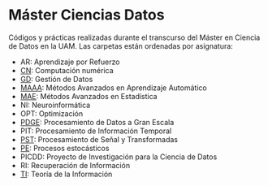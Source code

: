 # Máster Ciencias Datos
Códigos y prácticas realizadas durante el transcurso del Máster en Ciencia de Datos en la UAM.
Las carpetas están ordenadas por asignatura:
* AR: Aprendizaje por Refuerzo
* [CN](https://github.com/Donettello/Master_Ciencias_Datos/tree/main/CN): Computación numérica
* [GD](https://github.com/Donettello/Master_Ciencias_Datos/tree/main/GD): Gestión de Datos
* [MAAA](https://github.com/Donettello/Master_Ciencias_Datos/tree/main/MAAA): Métodos Avanzados en Aprendizaje Automático
* [MAE](https://github.com/Donettello/Master_Ciencias_Datos/tree/main/MAE): Métodos Avanzados en Estadística
* NI: Neuroinformática
* OPT: Optimización
* [PDGE](https://github.com/Donettello/Master_Ciencias_Datos/tree/main/PDGE): Procesamiento de Datos a Gran Escala
* PIT: Procesamiento de Información Temporal
* [PST](https://github.com/Donettello/Master_Ciencias_Datos/tree/main/PST): Procesamiento de Señal y Transformadas
* [PE](https://github.com/Donettello/Master_Ciencias_Datos/tree/main/PE): Procesos estocásticos
* PICDD: Proyecto de Investigación para la Ciencia de Datos
* RI: Recuperación de Información
* [TI](https://github.com/Donettello/Master_Ciencias_Datos/tree/main/TI): Teoría de la Información
